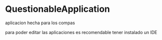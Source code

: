 # QuestionableApplication
 aplicacion hecha para los compas 

para poder editar las aplicaciones es recomendable tener instalado un IDE
